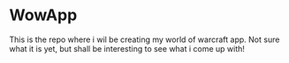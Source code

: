 # WowApp
This is the repo where i wil be creating my world of warcraft app. Not sure what it is yet, but shall be interesting to see what i come up with!
